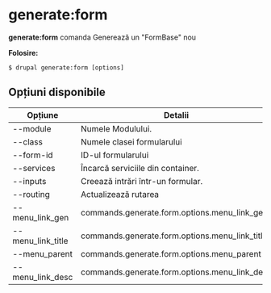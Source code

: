 # generate:form
**generate:form** comanda Generează un "FormBase" nou

**Folosire:**
```
$ drupal generate:form [options] 
```

## Opțiuni disponibile
Opțiune | Detalii
-------|-------------
--module | Numele Modulului.
--class | Numele clasei formularului
--form-id | ID-ul formularului
--services | Încarcă serviciile din container.
--inputs | Creează intrări într-un formular.
--routing | Actualizează rutarea
--menu_link_gen | commands.generate.form.options.menu_link_gen
--menu_link_title | commands.generate.form.options.menu_link_title
--menu_parent | commands.generate.form.options.menu_parent
--menu_link_desc | commands.generate.form.options.menu_link_desc
